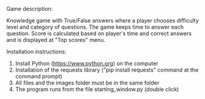 Game description:

Knowledge game with True/False answers where a player chooses difficulty level and category of questions.
The game keeps time to answer each question. Score is calculated based on player's time and correct answers and is displayed at "Top scores" menu.

Installation instructions:

1. Install Python (https://www.python.org) on the computer
2. Installation of the requests library ("pip install requests" command at the command prompt)
3. All files and the images folder must be in the same folder
4. The program runs from the file starting_window.py (double click)
